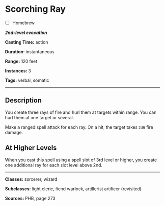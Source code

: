 # Scorching Ray

- [ ] Homebrew

***2nd-level evocation***

**Casting Time:** action

**Duration:** instantaneous

**Range:** 120 feet

**Instances:** 3

**Tags:** verbal, somatic

---

## Description
You create three rays of fire and hurl them at targets within range.
You can hurl them at one target or several.

Make a ranged spell attack for each ray.
On a hit, the target takes `2d6` fire damage.

## At Higher Levels
When you cast this spell using a spell slot of 3rd level or higher, you create one additional ray for each slot level above 2nd.

---

**Classes:** sorcerer, wizard

**Subclasses:** light cleric, fiend warlock, artillerist artificer (revisited)

**Sources:** PHB, page 273
